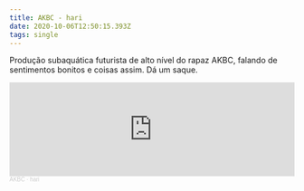 ```yaml
---
title: AKBC - hari
date: 2020-10-06T12:50:15.393Z
tags: single
---
```

Produção subaquática futurista de alto nível do rapaz AKBC, falando de sentimentos bonitos e coisas assim. Dá um saque.

<iframe width="100%" height="166" scrolling="no" frameborder="no" allow="autoplay" src="https://w.soundcloud.com/player/?url=https%3A//api.soundcloud.com/tracks/904718587&color=%23ff5500&auto_play=false&hide_related=false&show_comments=true&show_user=true&show_reposts=false&show_teaser=true"></iframe><div style="font-size: 10px; color: #cccccc;line-break: anywhere;word-break: normal;overflow: hidden;white-space: nowrap;text-overflow: ellipsis; font-family: Interstate,Lucida Grande,Lucida Sans Unicode,Lucida Sans,Garuda,Verdana,Tahoma,sans-serif;font-weight: 100;"><a href="https://soundcloud.com/arcaboucoakbc" title="AKBC" target="_blank" style="color: #cccccc; text-decoration: none;">AKBC</a> · <a href="https://soundcloud.com/arcaboucoakbc/hari" title="hari" target="_blank" style="color: #cccccc; text-decoration: none;">hari</a></div>